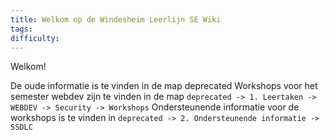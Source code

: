 ```yaml
---
title: Welkom op de Windesheim Leerlijn SE Wiki
tags: 
difficulty:
---
```


Welkom!

De oude informatie is te vinden in de map deprecated
Workshops voor het semester webdev zijn te vinden in de map `deprecated -> 1. Leertaken -> WEBDEV -> Security -> Workshops`
Ondersteunende informatie voor de workshops is te vinden in `deprecated -> 2. Ondersteunende informatie -> SSDLC`
